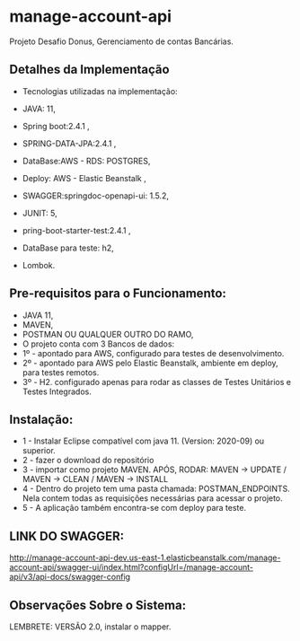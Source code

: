 # manage-account-api

Projeto Desafio Donus, Gerenciamento de contas Bancárias.

 Detalhes da Implementação
-------

* Tecnologias utilizadas na implementação:

* JAVA: 11,
* Spring boot:2.4.1 ,
* SPRING-DATA-JPA:2.4.1 ,
* DataBase:AWS - RDS: POSTGRES,
* Deploy: AWS - Elastic Beanstalk , 
* SWAGGER:springdoc-openapi-ui: 1.5.2,
* JUNIT: 5,
* pring-boot-starter-test:2.4.1 ,
* DataBase para teste: h2,
* Lombok.

Pre-requisitos para o Funcionamento:
-------

* JAVA 11,
* MAVEN,
* POSTMAN OU QUALQUER OUTRO DO RAMO,
* O projeto conta com 3 Bancos de dados:
* 1º - apontado para AWS, configurado para testes de desenvolvimento.
* 2º - apontado para AWS pelo Elastic Beanstalk, ambiente em deploy, para testes remotos.
* 3º - H2. configurado apenas para rodar as classes de Testes Unitários e Testes Integrados.

Instalação:
-------

* 1 - Instalar Eclipse compatível com java 11. (Version: 2020-09) ou superior.
* 2 - fazer o download do repositório
* 3 - importar como projeto MAVEN. APÓS, RODAR: MAVEN -> UPDATE  / MAVEN -> CLEAN / MAVEN -> INSTALL
* 4 - Dentro do projeto tem uma pasta chamada: POSTMAN_ENDPOINTS. Nela contem todas as requisições necessárias para acessar o projeto.
* 5 - A aplicação também encontra-se com deploy para teste. 

LINK DO SWAGGER:
----
http://manage-account-api-dev.us-east-1.elasticbeanstalk.com/manage-account-api/swagger-ui/index.html?configUrl=/manage-account-api/v3/api-docs/swagger-config

Observações Sobre o Sistema:
-------
LEMBRETE: VERSÃO 2.0, instalar o mapper.
